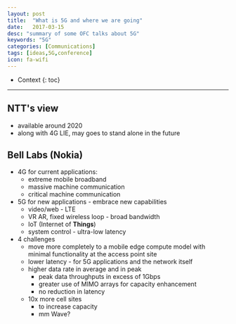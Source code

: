 ```yaml
---
layout: post
title:  "What is 5G and where we are going"
date:   2017-03-15
desc: "summary of some OFC talks about 5G"
keywords: "5G"
categories: [Communications]
tags: [ideas,5G,conference]
icon: fa-wifi
---
```


* Context
{: toc}

---
## NTT's view
- available around 2020
- along with 4G LIE, may goes to stand alone in the future 
 
## Bell Labs (Nokia)
- 4G for current applications: 
    - extreme mobile broadband
    - massive machine communication
    - critical machine communication
- 5G for new applications - embrace new capabilities
    - video/web - LTE
    - VR AR, fixed wireless loop - broad bandwidth
    - IoT (Internet of **Things**)
    - system control - ultra-low latency
- 4 challenges
    - move more completely to a mobile edge compute model with minimal functionality at the access point site
    - lower latency - for 5G applications and the network itself
    - higher data rate in average and in peak
        - peak data throughputs in excess of 1Gbps
        - greater use of MIMO arrays for capacity enhancement
        - no reduction in latency
    - 10x more cell sites
        - to increase capacity
        - mm Wave?


<style>
.page-container {max-width: 1000px}
</style>
